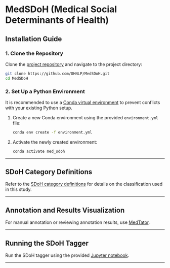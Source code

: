 # MedSDoH (Medical Social Determinants of Health)

## Installation Guide

### 1. Clone the Repository

Clone the [project repository](https://github.com/OHNLP/MedSDoH) and navigate to the project directory:

```bash
git clone https://github.com/OHNLP/MedSDoH.git
cd MedSDoH
```

### 2. Set Up a Python Environment

It is recommended to use a [Conda virtual environment](https://docs.conda.io/en/latest/miniconda.html) to prevent conflicts with your existing Python setup.

1. Create a new Conda environment using the provided `environment.yml` file:

   ```bash
   conda env create -f environment.yml
   ```

2. Activate the newly created environment:

   ```bash
   conda activate med_sdoh
   ```

---

## SDoH Category Definitions

Refer to the [SDoH category definitions](https://github.com/OHNLP/MedSDoH/wiki/SDoH-category-definition) for details on the classification used in this study.

---

## Annotation and Results Visualization

For manual annotation or reviewing annotation results, use [MedTator](https://medtator.ohnlp.org/).

---

## Running the SDoH Tagger

Run the SDoH tagger using the provided [Jupyter notebook](https://github.com/OHNLP/MedSDoH/blob/ce84a921b63a89b66fe1c6da0f9e630a4e29fbbf/notebooks/run_model.ipynb).

---
